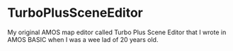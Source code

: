 # TurboPlusSceneEditor
My original AMOS map editor called Turbo Plus Scene Editor that I wrote in AMOS BASIC when I was a wee lad of 20 years old.

